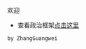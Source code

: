 欢迎
 - 查看政治框架[点击这里](https://www.camscanner.com/share/show?encrypt_id=MHg1M2JiYTg4YQ%3D%3D&sid=438B62064FEC41454K7TS92C)
 
 `by ZhangGuangwei`
